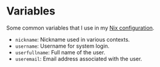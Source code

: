 # Variables

Some common variables that I use in my [Nix configuration](https://github.com/kiroris/nix-config).

- `nickname`: Nickname used in various contexts.
- `username`: Username for system login.
- `userfullname`: Full name of the user.
- `useremail`: Email address associated with the user.
